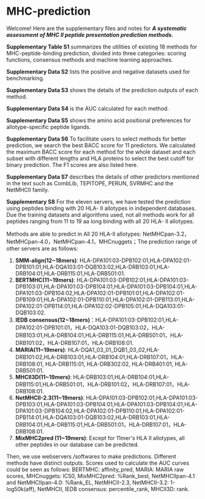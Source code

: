 # MHC-prediction
Welcome!
Here are the supplementary files and notes for  ***A systematic assessment of MHC Ⅱ peptide presentation prediction methods.***

**Supplementary Table S1** summarizes the utilities of existing 18 methods for MHC-peptide-binding prediction, divided into three categories: scoring functions, consensus methods and machine learning approaches. 

**Supplementary Data S2** lists the positive and negative datasets used for benchmarking. 

**Supplementary Data S3** shows the details of the prediction outputs of each method.

**Supplementary Data S4** is the AUC calculated for each method.

**Supplementary Data S5** shows the amino acid positional preferences for allotype-specific peptide ligands.

**Supplementary Data S6** To facilitate users to select methods for better prediction, we search the best BACC score for 11 predictors. We calculated the maximum BACC score for each method for the whole dataset and each subset with different lengths and HLA proteins to select the best cutoff for binary prediction. The F1 scores are also listed here.

**Supplementary Data S7** describes the details of other predictors mentioned in the text such as CombLib, TEPITOPE, PERUN, SVRMHC and the NetMHCII family.

**Supplementary S8** For the eleven servers, we have tested the prediction using peptides binding with 20 HLA- II allotypes in independent databases. Due the training datasets and algorithms used, not all methods work for all peptides ranging from 11 to 19 aa long binding with all 20 HLA- II allotypes.

Methods are able to predict in All 20 HLA-Ⅱ allotypes: NetMHCpan-3.2，NetMHCpan-4.0，NetMHCpan-4.1，MHCnuggets；The prediction range of other servers are as follows: 

1.	**SMM-align(12~18mers)**: HLA-DPA101:03-DPB102:01,HLA-DPA102:01-DPB101:01,HLA-DQA103:01-DQB103:02,HLA-DRB103:01,HLA-DRB104:01,HLA-DRB115:01,HLA-DRB501:01.
2.	**BERTMHC(11~19mers)**: HLA-DPA101:03-DPB102:01,HLA-DPA101:03-DPB103:01,HLA-DPA101:03-DPB104:01,HLA-DPA101:03-DPB104:01,HLA-DPA101:03-DPB104:02,HLA-DPA102:01-DPB101:01,HLA-DPA102:01-DPB109:01,HLA-DPA102:01-DPB110:01,HLA-DPA102:01-DPB113:01,HLA-DPA102:01-DPB114:01,HLA-DPA102:02-DPB105:01,HLA-DQA103:01-DQB103:02.
3.	**IEDB consensus(12~18mers)**：HLA-DPA101:03-DPB102:01,HLA-DPA102:01-DPB101:01，HLA-DQA103:01-DQB103:02，HLA-DRB103:01,HLA-DRB104:01,HLA-DRB115:01,HLA-DRB501:01，HLA-DRB101:02，HLA-DRB107:01，HLA-DRB108:01.
4.	**MARIA(11~19mers)**: HLA-DQA1_03_01_DQB1_03_02,HLA-DRB101:02,HLA-DRB103:01,HLA-DRB104:01,HLA-DRB107:01，HLA-DRB108:01, HLA-DRB115:01, HLA-DRB302:02, HLA-DRB401:01, HLA-DRB501:01.
5.	**MHCII3D(11~19mers)**: HLA-DRB103:01,HLA-DRB104:01,HLA-DRB115:01,HLA-DRB501:01，HLA-DRB101:02，HLA-DRB107:01，HLA-DRB108:01.
6.	**NetMHCII-2.3(11~19mers)**: HLA-DPA101:03-DPB102:01,HLA-DPA101:03-DPB103:01,HLA-DPA101:03-DPB104:01,HLA-DPA101:03-DPB104:01,HLA-DPA101:03-DPB104:02,HLA-DPA102:01-DPB110:01,HLA-DPA102:01-DPB114:01,HLA-DQA103:01-DQB103:02,HLA-DRB103:01,HLA-DRB104:01,HLA-DRB115:01,HLA-DRB501:01，HLA-DRB107:01，HLA-DRB108:01.
7.	**MixMHC2pred (11~19mers)**: Except for 11mer's HLA Ⅱ allotypes, all other peptides in our database can be predicted.

Then, we use webservers /softwares to make predictions. Different methods have distinct outputs. Scores used to calculate the AUC curves could be seen as follows: BERTMHC: affinity_pred, MARIA: MARIA raw scores, MHCnuggets: IC50, MixMHC2pred: %Rank_best, NetMHCIIpan-4.1 and NetMHCIIpan-4.0: %Rank_EL, NetMHCII-2.3, NetMHCII-3.2: 1-log50k(aff), NetMHCII, IEDB consensus: percentile_rank, MHCII3D: rank.
